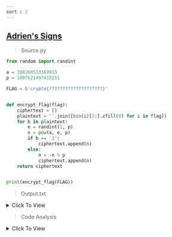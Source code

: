 ```yaml
---
sort : 2
---
```



## [Adrien's Signs](https://cryptohack.org/courses/modular/adrien/)

> Source.py

```python
from random import randint

a = 288260533169915
p = 1007621497415251

FLAG = b'crypto{????????????????????}'


def encrypt_flag(flag):
	ciphertext = []
	plaintext = ''.join([bin(i)[2:].zfill(8) for i in flag])
	for b in plaintext:
		e = randint(1, p)
		n = pow(a, e, p)
		if b == '1':
			ciphertext.append(n)
		else:
			n = -n % p
			ciphertext.append(n)
	return ciphertext


print(encrypt_flag(FLAG))
```





> Output.txt

<details markdown="1" style="dispaly=flex;"><summary>Click To View</summary>

<div markdown="1" style="font-size:xx-small">

```
[67594220461269, 501237540280788, 718316769824518, 296304224247167, 48290626940198, 30829701196032, 521453693392074, 840985324383794, 770420008897119, 745131486581197, 729163531979577, 334563813238599, 289746215495432, 538664937794468, 894085795317163, 983410189487558, 863330928724430, 996272871140947, 352175210511707, 306237700811584, 631393408838583, 589243747914057, 538776819034934, 365364592128161, 454970171810424, 986711310037393, 657756453404881, 388329936724352, 90991447679370, 714742162831112, 62293519842555, 653941126489711, 448552658212336, 970169071154259, 339472870407614, 406225588145372, 205721593331090, 926225022409823, 904451547059845, 789074084078342, 886420071481685, 796827329208633, 433047156347276, 21271315846750, 719248860593631, 534059295222748, 879864647580512, 918055794962142, 635545050939893, 319549343320339, 93008646178282, 926080110625306, 385476640825005, 483740420173050, 866208659796189, 883359067574584, 913405110264883, 898864873510337, 208598541987988, 23412800024088, 911541450703474, 57446699305445, 513296484586451, 180356843554043, 756391301483653, 823695939808936, 452898981558365, 383286682802447, 381394258915860, 385482809649632, 357950424436020, 212891024562585, 906036654538589, 706766032862393, 500658491083279, 134746243085697, 240386541491998, 850341345692155, 826490944132718, 329513332018620, 41046816597282, 396581286424992, 488863267297267, 92023040998362, 529684488438507, 925328511390026, 524897846090435, 413156582909097, 840524616502482, 325719016994120, 402494835113608, 145033960690364, 43932113323388, 683561775499473, 434510534220939, 92584300328516, 763767269974656, 289837041593468, 11468527450938, 628247946152943, 8844724571683, 813851806959975, 72001988637120, 875394575395153, 70667866716476, 75304931994100, 226809172374264, 767059176444181, 45462007920789, 472607315695803, 325973946551448, 64200767729194, 534886246409921, 950408390792175, 492288777130394, 226746605380806, 944479111810431, 776057001143579, 658971626589122, 231918349590349, 699710172246548, 122457405264610, 643115611310737, 999072890586878, 203230862786955, 348112034218733, 240143417330886, 927148962961842, 661569511006072, 190334725550806, 763365444730995, 516228913786395, 846501182194443, 741210200995504, 511935604454925, 687689993302203, 631038090127480, 961606522916414, 138550017953034, 932105540686829, 215285284639233, 772628158955819, 496858298527292, 730971468815108, 896733219370353, 967083685727881, 607660822695530, 650953466617730, 133773994258132, 623283311953090, 436380836970128, 237114930094468, 115451711811481, 674593269112948, 140400921371770, 659335660634071, 536749311958781, 854645598266824, 303305169095255, 91430489108219, 573739385205188, 400604977158702, 728593782212529, 807432219147040, 893541884126828, 183964371201281, 422680633277230, 218817645778789, 313025293025224, 657253930848472, 747562211812373, 83456701182914, 470417289614736, 641146659305859, 468130225316006, 46960547227850, 875638267674897, 662661765336441, 186533085001285, 743250648436106, 451414956181714, 527954145201673, 922589993405001, 242119479617901, 865476357142231, 988987578447349, 430198555146088, 477890180119931, 844464003254807, 503374203275928, 775374254241792, 346653210679737, 789242808338116, 48503976498612, 604300186163323, 475930096252359, 860836853339514, 994513691290102, 591343659366796, 944852018048514, 82396968629164, 152776642436549, 916070996204621, 305574094667054, 981194179562189, 126174175810273, 55636640522694, 44670495393401, 74724541586529, 988608465654705, 870533906709633, 374564052429787, 486493568142979, 469485372072295, 221153171135022, 289713227465073, 952450431038075, 107298466441025, 938262809228861, 253919870663003, 835790485199226, 655456538877798, 595464842927075, 191621819564547]
```

</div>

</details>



> Code Analysis

<details markdown="1" style="dispaly=flex;"><summary>Click To View</summary>

<div markdown="1">

```python
# we are having 2 numbers "a & p" and 7 known characters from the FLAG "crypto{"

# inside the "encrypt_flag" function :
'''
for each ord(char) in the flag, get the binary format of it with "bin(i)" (e.g. bin(ord('A')) = '0b101001')

then take only the binary number after the "0b" chars with [2:]

then fill left of the binary with a padding zeros to make it 8 bits binary with .zfill(8)  

then concatenate all the binary numbers into one long binary as a string called the plaintext 

now for every bit "b" in the plaintext, we will generate a random number between "1 and p (prime)" called "e" and calculate "n" out of it "n = pow(a, e, p)"

if the bit "b" = '1':
	we will append the number "n" into the ciphertext array  

else :
	we will append the "n" multiplied by -1 modulo "p"
'''


# so the givin output is an array of the appended "n or -n%p" values
```
<br>

<img  src="https://latex.codecogs.com/svg.image?\text{Since} \ n = a^{e} \mod p \ , \ \ \text{where} \ p \ \text{is a prime number and } 1 \leqslant e \leqslant p"/>

<br>

<img  src="https://latex.codecogs.com/svg.image?\text{then} \ a^{e} \equiv n \ (mod\ p)"/>

<br>

<img  src="https://latex.codecogs.com/svg.image?\text{sine we can represent } a^{e} \ \text{as} \ (a^{ \frac{e}{2} })^{2}"/>

<br>

<img  src="https://latex.codecogs.com/svg.image?\text{then } n \text{ is always a quadratic residue mod } p"/>

<br>

---

<br>

<img  src="https://latex.codecogs.com/svg.image?\text{Knowing the Legendre symbol methodology }"/>	

<br>

<img  src="https://latex.codecogs.com/svg.image? 1 \equiv \frac{q}{p} \equiv q^{(\frac{p-1}{2})} \ (mod\ p) \ \ \leftarrow q \text{ quadratic residue mod } p"/>

<br>

---

<br>

<img  src="https://latex.codecogs.com/svg.image?\text{So if } n^{(\frac{p-1}{2})} \ mod\ p = 1   \ \ \rightarrow n \text{ quadratic residue mod } p \rightarrow \text{the corresponding bit is '1'}"/>	

<br>

<img  src="https://latex.codecogs.com/svg.image?\text{else } \rightarrow n \text{ quadratic non-residue mod } p \rightarrow \text{the corresponding bit is '0'}"/>	

<p> How ?? </p>

<img  src="https://latex.codecogs.com/svg.image?\text{we know that } -1 \equiv p-1 \ (mod\ p) \ , \ \text{and we find out } p-1 \text{ is quadratic non-residue}"/>	

<p> and from the properties of quadratic (non-)residues </p>

<img  src="https://latex.codecogs.com/svg.image?\text{Quadratic Residue} \times \text{Quadratic Non-Residue = Quadratic Non-Residue}"/>

<p> Thats Why </p>

<img  src="https://latex.codecogs.com/svg.image?\ \{n\} \text{ is Quadratic Residue and } \{(-1 \times n) \ mod\ p\} \text{ is Quadratic Non-Residue}"/>

</div>







</details>



<br>
<br>